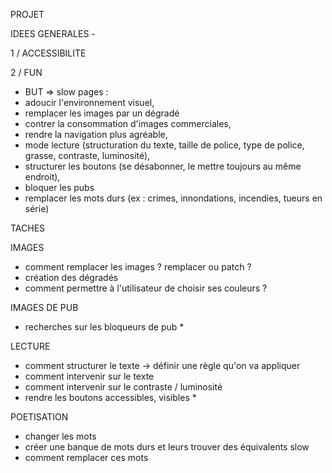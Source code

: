 PROJET

IDEES GENERALES - 

1 / ACCESSIBILITE

2 / FUN

- BUT => slow pages : 
- adoucir l'environnement visuel, 
- remplacer les images par un dégradé
- contrer la consommation d'images commerciales, 
- rendre la navigation plus agréable, 
- mode lecture (structuration du texte, taille de police, type de police, grasse, contraste, luminosité), 
- structurer les boutons (se désabonner, le mettre toujours au même endroit), 
- bloquer les pubs
- remplacer les mots durs (ex : crimes, innondations, incendies, tueurs en série)

TACHES 

IMAGES
- comment remplacer les images ? remplacer ou patch ?
- création des dégradés
- comment permettre à l'utilisateur de choisir ses couleurs ?

IMAGES DE PUB
- recherches sur les bloqueurs de pub *

LECTURE
- comment structurer le texte -> définir une règle qu'on va appliquer
- comment intervenir sur le texte
- comment intervenir sur le contraste / luminosité
- rendre les boutons accessibles, visibles *

POETISATION
- changer les mots
- créer une banque de mots durs et leurs trouver des équivalents slow
- comment remplacer ces mots 


